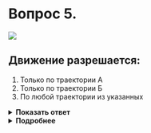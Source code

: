 # Вопрос 5.

![](https://s.drom.ru/i24227/pdd/tickets/2016/1542608472.jpg)

## Движение разрешается:

1. Только по траектории А
2. Только по траектории Б
3. По любой траектории из указанных

<details>
<summary><b>Показать ответ</b></summary>
Правильный ответ: 2
</details>
<details>
<summary><b>Подробнее</b></summary>
Линию горизонтальной разметки 1.11 разрешается пересекать со стороны прерывистой, а также и со стороны сплошной, но только при завершении обгона или объезда. Водитель «А», выезжающий со двора, нарушает Правила. Разрешается движение автомобиля, совершающего разворот по траектории «Б».
(«Горизонтальная разметка»)
</details>